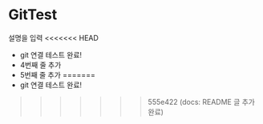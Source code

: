 # GitTest
설명을 입력
<<<<<<< HEAD
- git 연결 테스트 완료!
- 4번째 줄 추가 
- 5번째 줄 추가
=======
- git 연결 테스트 완료!
>>>>>>> 555e422 (docs: README 글 추가 완료)
